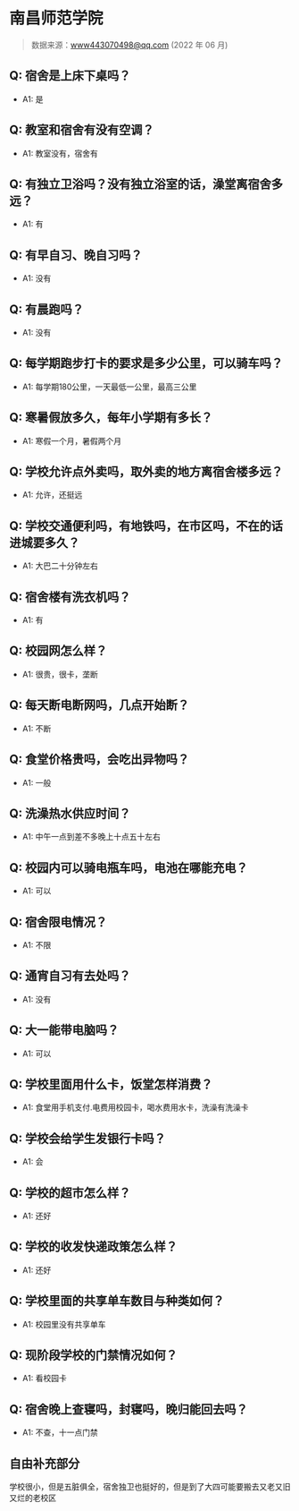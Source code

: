 # 南昌师范学院

> 数据来源：www443070498@qq.com (2022 年 06 月)

## Q: 宿舍是上床下桌吗？

- A1: 是

## Q: 教室和宿舍有没有空调？

- A1: 教室没有，宿舍有

## Q: 有独立卫浴吗？没有独立浴室的话，澡堂离宿舍多远？

- A1: 有

## Q: 有早自习、晚自习吗？

- A1: 没有

## Q: 有晨跑吗？

- A1: 没有

## Q: 每学期跑步打卡的要求是多少公里，可以骑车吗？

- A1: 每学期180公里，一天最低一公里，最高三公里

## Q: 寒暑假放多久，每年小学期有多长？

- A1: 寒假一个月，暑假两个月

## Q: 学校允许点外卖吗，取外卖的地方离宿舍楼多远？

- A1: 允许，还挺远

## Q: 学校交通便利吗，有地铁吗，在市区吗，不在的话进城要多久？

- A1: 大巴二十分钟左右

## Q: 宿舍楼有洗衣机吗？

- A1: 有

## Q: 校园网怎么样？

- A1: 很贵，很卡，垄断

## Q: 每天断电断网吗，几点开始断？

- A1: 不断

## Q: 食堂价格贵吗，会吃出异物吗？

- A1: 一般

## Q: 洗澡热水供应时间？

- A1: 中午一点到差不多晚上十点五十左右

## Q: 校园内可以骑电瓶车吗，电池在哪能充电？

- A1: 可以

## Q: 宿舍限电情况？

- A1: 不限

## Q: 通宵自习有去处吗？

- A1: 没有

## Q: 大一能带电脑吗？

- A1: 可以

## Q: 学校里面用什么卡，饭堂怎样消费？

- A1: 食堂用手机支付.电费用校园卡，喝水费用水卡，洗澡有洗澡卡

## Q: 学校会给学生发银行卡吗？

- A1: 会

## Q: 学校的超市怎么样？

- A1: 还好

## Q: 学校的收发快递政策怎么样？

- A1: 还好

## Q: 学校里面的共享单车数目与种类如何？

- A1: 校园里没有共享单车

## Q: 现阶段学校的门禁情况如何？

- A1: 看校园卡

## Q: 宿舍晚上查寝吗，封寝吗，晚归能回去吗？

- A1: 不查，十一点门禁

## 自由补充部分

学校很小，但是五脏俱全，宿舍独卫也挺好的，但是到了大四可能要搬去又老又旧又烂的老校区